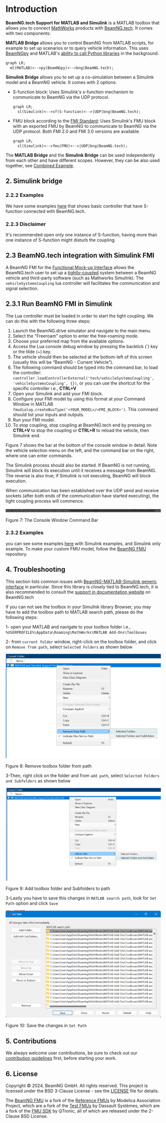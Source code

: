 # Introduction

**BeamNG.tech Support for MATLAB and Simulink** is a MATLAB toolbox that allows you to connect [MathWorks](https://www.mathworks.com/) products with [BeamNG.tech](https://beamng.tech/). It comes with two components:

**MATLAB Bridge** allows you to control BeamNG from MATLAB scripts, for example to set up scenarios or to query vehicle information. This uses [BeamNGpy](https://github.com/BeamNG/BeamNGpy) and MATLAB's [ability to call Python libraries](https://www.mathworks.com/products/matlab/matlab-and-python.html) in the background.

```{mermaid}
graph LR;
  ml(MATLAB)<-->py(BeamNGpy)<-->bng(BeamNG.tech);
```

**Simulink Bridge** allows you to set up a co-simulation between a Simulink model and a BeamNG vehicle. It comes with 2 options:

* S-function block: Uses Simulink's s-function mechanism to communicate to BeamNG via the UDP protocol.

  ```{mermaid}
  graph LR;
    sl(Simulink)<-->sf(S-function)<-->|UDP|bng(BeamNG.tech);
  ```

* FMU block according to the [FMI Standard](https://fmi-standard.org/): Uses Simulink's FMU block with an exported FMU by BeamNG to communicate to BeamNG via the UDP protocol. Both FMI 2.0 and FMI 3.0 versions are available.

  ```{mermaid}
  graph LR;
    sl(Simulink)<-->fmu(FMU)<-->|UDP|bng(BeamNG.tech);
  ```

The **MATLAB Bridge** and the **Simulink Bridge** can be used independently from each other and have different scopes. However, they can be also used together, see [Combined Example](combined.md).




## 2. Simulink bridge

<a name="S-function_examples"></a>

### 2.2.2 Examples
We have some examples [here](sfunction.md) that shows basic controller that have S-function connected with BeamNG.tech.


<a name="S-function_disclaimer"></a>

### 2.2.3 Disclaimer
It's recommended open only one instance of S-function, having more than one instance of S-function might disturb the coupling.


<a name="fmu_start"></a>

## 2.3 BeamNG.tech integration with Simulink FMI
A BeamNG FMI for the [Functional Mock-up Interface](https://fmi-standard.org/) allows the BeamNG.tech user to set up a [tightly-coupled](https://documentation.beamng.com/beamng_tech/cosimulationeditor/tight_coupling/) system between a BeamNG vehicle and third-party software (such as Mathworks Simulink). The ```vehicleSystemsCoupling``` lua controller will facilitates the communication and signal selection.



## 2.3.1 Run BeamNG FMI in Simulink

The Lua controller must be loaded in order to start the tight coupling. We can do this with the following three steps:

1. Launch the BeamNG.drive simulator and navigate to the main menu.
2. Select the "Freeroam" option to enter the free-roaming mode.
3. Choose your preferred map from the available options.
4. Access the Lua console debug window by pressing the backtick (`) key or the tilde (~) key.
5. The vehicle should then be selected at the bottom-left of this screen (usually this will be “BeamNG - Current Vehicle”).
6. The following command should be typed into the command bar, to load the controller: ```controller.loadControllerExternal('tech/vehicleSystemsCoupling', 'vehicleSystemsCoupling', {})```, or you can use the shortcut for the specific controller i.e., **CTRL+V**
7. Open your Simulink and add your FMI block.
8. Configure your FMI model by using this format at your Command Window in MATLAB ```fmudialog.createBusType('<YOUR_MODEL>/<FMI_BLOCK>')```. This command should list your inputs and outputs.
9. Run your FMI model.
10. To stop coupling, stop coupling at BeamNG.tech end by pressing on **CTRL+V** to stop the coupling or **CTRL+R** to reload the vehicle, then Simulink end.

Figure 7 shows the bar at the bottom of the console window in detail. Note the vehicle selection menu on the left, and the command bar on the right, where one can enter commands.

The Simulink process should also be started. If BeamNG is not running, Simulink will block its execution until it receives a message from BeamNG. The reverse is also true; if Simulink is not executing, BeamNG will block execution.

When communication has been established over the UDP send and receive sockets (after both ends of the communication have started executing), the tight coupling process will commence.



![](media/8_The_Console_Window_Command_Bar.png)

Figure 7: The Console Window Command Bar



<a name="fmu_examples"></a>

### 2.3.2 Examples
you can see some examples [here](fmi.md#examples-with-fmu-in-simulink) with Simulink examples, and Simulink only example. To make your custom FMU model, follow the [BeamNG FMU](https://github.com/BeamNG/BeamNG-FMU) repository.


## 4. Troubleshooting
<a name="troubleshooting"></a>

This section lists common issues with [BeamNG-MATLAB-Simulink generic interface](https://documentation.beamng.com/beamng_tech/matlab_and_simulink/) in particular. Since this
library is closely tied to BeamNG.tech, it is also recommended to consult the [support in documentation website](https://documentation.beamng.com/support/troubleshooter/#bng-adventure:/start/techstart) on BeamNG.tech



If you can not see the toolbox in your Simulink library Browser, you may have to add the toolbox path to MATLAB search path, please do the following steps:

1- open your MATLAB and navigate to your toolbox folder i.e., ```%USERPROFILE%\AppData\Roaming\MathWorks\MATLAB Add-Ons\Toolboxes```

2- from ```current folder``` window, right-click on the toolbox folder, and click on ```Remove from path```, select ```Selected Folders``` as shown below

![](media/remove_path.png)

Figure 8: Remove toolbox folder from path

3-Then, right click on the folder and from ```add path```, select ```Selected Folders and Subfolders``` as shown below

  ![](media/add_path.png)

Figure 9: Add toolbox folder and Subfolders to path

3-Lastly you have to save this changes in ```MATLAB search path```, look for ```Set Path``` option and click ```Save```

   ![](media/set_path.png)

Figure 10: Save the changes in ```Set Path```


<a name="Contributions"></a>

## 5. Contributions


We always welcome user contributions, be sure to check out our [contribution guidelines](contributing.rst) first, before starting your work.


<a name="license"></a>

## 6. License

Copyright &copy; 2024, BeamNG GmbH.
All rights reserved.
This project is licensed under the BSD 3-Clause License - see the [LICENSE](license.rst) file for details.

The [BeamNG FMU](fmi.md) is a fork of the [Reference FMUs](https://github.com/modelica/Reference-FMUs) by Modelica Association Project, which are a fork of the [Test FMUs](https://github.com/CATIA-Systems/Test-FMUs) by Dassault Syst&egrave;mes, which are a fork of the [FMU SDK](https://github.com/qtronic/fmusdk) by QTronic, all of which are released under the 2-Clause BSD License.
